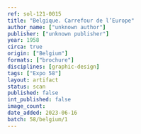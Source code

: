 ```yaml
---
ref: sol-121-0015
title: "Belgique. Carrefour de l’Europe"
author_name: ["unknown author"]
publisher: ["unknown publisher"]
year: 1958
circa: true
origin: ["Belgium"]
formats: ["brochure"]
disciplines: [graphic-design]
tags: ["Expo 58"]
layout: artifact
status: scan
published: false
int_published: false
image_count:
date_added: 2023-06-16
batch: 58/belgium/1
---
```

